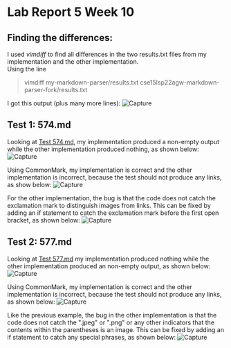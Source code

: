 # Lab Report 5 Week 10

## Finding the differences: 
I used *vimdiff* to find all differences in the two results.txt files from my implementation and the other implementation. <br>
Using the line <br>
> vimdiff my-markdown-parser/results.txt cse15lsp22agw-markdown-parser-fork/results.txt <br>


I got this output (plus many more lines): 
![Capture](https://user-images.githubusercontent.com/103288140/172065678-6d9fb3e0-7f60-454f-84ea-7f9e683d9fee.PNG)

## Test 1: 574.md

Looking at [Test 574.md](https://github.com/nidhidhamnani/markdown-parser/blob/main/test-files/574.md?plain=1), my implementation produced a non-empty output while the other implementation produced nothing, as shown below:
![Capture](https://user-images.githubusercontent.com/103288140/172068106-31ec19b1-c535-4bf8-a9d7-47569920d27b.PNG)

Using CommonMark, my implementation is correct and the other implementation is incorrect, because the test should not produce any links, as show below:
![Capture](https://user-images.githubusercontent.com/103288140/172068148-55d94357-07de-4610-923f-17ec7ba21065.PNG)

For the other implementation, the bug is that the code does not catch the exclamation mark to distinguish images from links. This can be fixed by adding an if statement to catch the exclamation mark before the first open bracket, as shown below: 
![Capture](https://user-images.githubusercontent.com/103288140/172068973-3fd61818-3fed-4389-8aa5-67c09ce12610.PNG)


## Test 2: 577.md

Looking at [Test 577.md](https://github.com/nidhidhamnani/markdown-parser/blob/main/test-files/577.md?plain=1) my implementation produced nothing while the other implementation produced an non-empty output, as shown below:
![Capture](https://user-images.githubusercontent.com/103288140/172067571-04d33165-0e55-49ca-9b5d-b789e01e22d6.PNG)

Using CommonMark, my implementation is correct and the other implementation is incorrect, because the test should not produce any links, as shown below:
![Capture](https://user-images.githubusercontent.com/103288140/172067647-7986cbd1-3586-4acf-8666-2b18c37d7292.PNG)

Like the previous example, the bug in the other implementation is that the code does not catch the ".jpeg" or ".png" or any other indicators that the contents within the parentheses is an image. This can be fixed by adding an if statement to catch any special phrases, as shown below: 
![Capture](https://user-images.githubusercontent.com/103288140/172068712-64e5f9ee-d567-438a-a60b-54e18c0e6f16.PNG)
